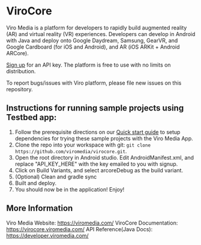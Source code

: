 ViroCore
=====================

Viro Media is a platform for developers to rapidly build augmented reality (AR) and virtual reality (VR) experiences. Developers can develop in Android with Java and deploy onto Google Daydream, Samsung, GearVR, and Google Cardboard (for iOS and Android), and AR (iOS ARKit + Android ARCore).

[Sign up](https://viromedia.com/signup) for an API key. The platform is free to use with no limits on distribution.

To report bugs/issues with Viro platform, please file new issues on this repository.

## Instructions for running sample projects using Testbed app:

1. Follow the prerequisite directions on our [Quick start guide](https://virocore.viromedia.com/docs/getting-started) to setup dependencies for trying these sample projects with the Viro Media App.
2. Clone the repo into your workspace with git: `git clone https://github.com/viromedia/virocore.git`.
3. Open the root directory in Android studio. Edit AndroidManifest.xml, and replace "API_KEY_HERE" with the key emailed to you with signup.
4. Click on Build Variants, and select arcoreDebug as the build variant.
5. (Optional) Clean and gradle sync
6. Built and deploy.
8. You should now be in the application! Enjoy!

## More Information

Viro Media Website: https://viromedia.com/
ViroCore Documentation: https://virocore.viromedia.com/
API Reference(Java Docs): https://developer.viromedia.com/
